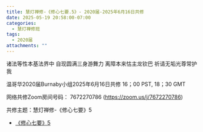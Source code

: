 ```yaml
---
title: 慧灯禅修-《修心七要.5》- 2020届-2025年6月16日共修
date: 2025-05-19 20:58:00-07:00
categories:
  - 慧灯禅修班
tags:
  - 2020届
attachments: ""
---
```

诸法等性本基法界中 自现圆满三身游舞力
离障本来怙主龙钦巴 祈请无垢光尊常护我

温哥华2020届Burnaby小组2025年6月16日共修
16；00 PST, 18；30 GMT

网络共修Zoom房间号码： 7672270786 (<https://zoom.us/j/7672270786>)

共修主题：慧灯禅修-《修心七要》5

* [《修心七要》5](https://www.fohuifayu.com/index.php/huideng-jiangtang/jingdian-jiedu/xiuxin-qiyao/967-l05017)






